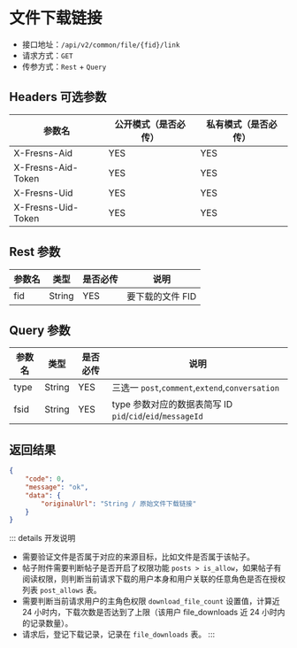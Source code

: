 # 文件下载链接

- 接口地址：`/api/v2/common/file/{fid}/link`
- 请求方式：`GET`
- 传参方式：`Rest` + `Query`

## Headers 可选参数

| 参数名 | 公开模式（是否必传） | 私有模式（是否必传） |
| --- | --- | --- |
| X-Fresns-Aid | YES | YES |
| X-Fresns-Aid-Token | YES | YES |
| X-Fresns-Uid | YES | YES |
| X-Fresns-Uid-Token | YES | YES |

## Rest 参数

| 参数名 | 类型 | 是否必传 | 说明 |
| --- | --- | --- | --- |
| fid | String | YES | 要下载的文件 FID |

## Query 参数

| 参数名 | 类型 | 是否必传 | 说明 |
| --- | --- | --- | --- |
| type | String | YES | 三选一 `post`,`comment`,`extend`,`conversation` |
| fsid | String | YES | type 参数对应的数据表简写 ID `pid`/`cid`/`eid`/`messageId` |

## 返回结果

```json
{
    "code": 0,
    "message": "ok",
    "data": {
        "originalUrl": "String / 原始文件下载链接"
    }
}
```

::: details 开发说明
- 需要验证文件是否属于对应的来源目标，比如文件是否属于该帖子。
- 帖子附件需要判断帖子是否开启了权限功能 `posts > is_allow`，如果帖子有阅读权限，则判断当前请求下载的用户本身和用户关联的任意角色是否在授权列表 `post_allows` 表。
- 需要判断当前请求用户的主角色权限 `download_file_count` 设置值，计算近 24 小时内，下载次数是否达到了上限（该用户 file_downloads 近 24 小时内的记录数量）。
- 请求后，登记下载记录，记录在 `file_downloads` 表。
:::